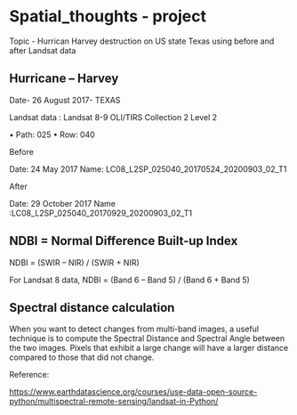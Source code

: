 # Spatial_thoughts - project
Topic - Hurrican Harvey destruction on US state Texas using before and after Landsat data

## Hurricane – Harvey

Date- 26 August 2017- TEXAS

Landsat data : Landsat 8-9 OLI/TIRS Collection 2 Level 2

•	Path: 025
•	Row: 040

 Before 

Date: 24  May 2017
Name: LC08_L2SP_025040_20170524_20200903_02_T1 

 After

Date: 29 October 2017
Name :LC08_L2SP_025040_20170929_20200903_02_T1

## NDBI = Normal Difference Built-up Index 

NDBI = (SWIR – NIR) / (SWIR + NIR)

For Landsat 8 data, NDBI = (Band 6 – Band 5) / (Band 6 + Band 5)

## Spectral distance calculation

When you want to detect changes from multi-band images, a useful technique is to compute the Spectral Distance and Spectral Angle between the two images. Pixels that exhibit a large change will have a larger distance compared to those that did not change. 



Reference:

https://www.earthdatascience.org/courses/use-data-open-source-python/multispectral-remote-sensing/landsat-in-Python/
